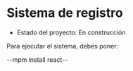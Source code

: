 <h1> Sistema de registro </h1>

- Estado del proyecto: En construcción

Para ejecutar el sistema, debes poner:

--mpm install react--

